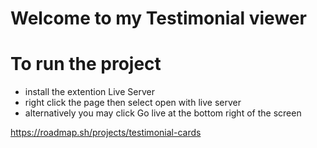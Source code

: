 # Welcome to my Testimonial viewer

# To run the project

- install the extention Live Server
- right click the page then select open with live server
- alternatively you may click Go live at the bottom right of the screen

https://roadmap.sh/projects/testimonial-cards
